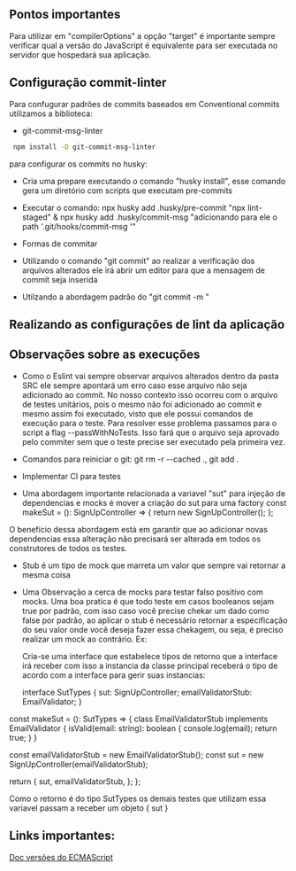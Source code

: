 ## Pontos importantes

Para utilizar em "compilerOptions" a opção "target" é importante sempre verificar qual a versão do JavaScript é equivalente para ser executada
no servidor que hospedará sua aplicação.

## Configuração commit-linter

Para confugurar padrões de commits baseados em Conventional commits utilizamos a biblioteca:

- git-commit-msg-linter

```sh
 npm install -D git-commit-msg-linter
```

para configurar os commits no husky:

- Cria uma prepare executando o comando "husky install", esse comando gera um diretório com scripts que executam pre-commits
- Executar o comando: npx husky add .husky/pre-commit "npx lint-staged" & npx husky add .husky/commit-msg "adicionando para ele o path '.git/hooks/commit-msg '"

- Formas de commitar

- Utilizando o comando "git commit" ao realizar a verificação dos arquivos alterados ele irá abrir um editor para que a mensagem de commit seja inserida
- Utilzando a abordagem padrão do "git commit -m <commit-msg>"

## Realizando as configurações de lint da aplicação

## Observações sobre as execuções

- Como o Eslint vai sempre observar arquivos alterados dentro da pasta SRC ele sempre apontará um erro caso esse arquivo não seja adicionado ao commit. No nosso contexto isso ocorreu com o arquivo de testes unitários, pois o mesmo não foi adicionado ao commit e mesmo assim foi executado, visto que ele possui comandos de execução para o teste. Para resolver esse problema passamos para o script a flag --passWithNoTests. Isso fará que o arquivo seja aprovado pelo commiter sem que o teste precise ser executado pela primeira vez.

- Comandos para reiniciar o git: git rm -r --cached ., git add .
- Implementar CI para testes

- Uma abordagem importante relacionada a variavel "sut" para injeção de dependencias e mocks é mover a criação do sut para uma factory
  const makeSut = (): SignUpController => {
  return new SignUpController();
  };

O benefício dessa abordagem está em garantir que ao adicionar novas dependencias essa alteração não precisará ser alterada em todos os construtores de todos os testes.

- Stub é um tipo de mock que marreta um valor que sempre vai retornar a mesma coisa
- Uma Observação a cerca de mocks para testar falso positivo com mocks. Uma boa pratica é que todo teste em casos booleanos sejam true por padrão, com isso caso você precise chekar um dado como false por padrão, ao aplicar o stub é necessário retornar a especificação do seu valor onde você deseja fazer essa chekagem, ou seja, é preciso realizar um mock ao contrário.
  Ex:

  Cria-se uma interface que estabelece tipos de retorno que a interface irá receber com isso a instancia da classe principal receberá o tipo de acordo com a interface para gerir suas instancias:

  interface SutTypes {
  sut: SignUpController;
  emailValidatorStub: EmailValidator;
  }

const makeSut = (): SutTypes => {
class EmailValidatorStub implements EmailValidator {
isValid(email: string): boolean {
console.log(email);
return true;
}
}

const emailValidatorStub = new EmailValidatorStub();
const sut = new SignUpController(emailValidatorStub);

return {
sut,
emailValidatorStub,
};
};

Como o retorno é do tipo SutTypes os demais testes que utilizam essa variavel passam a receber um objeto { sut }

## Links importantes:

<a href="https://node.green/#ES2015">Doc versões do ECMAScript</a>
